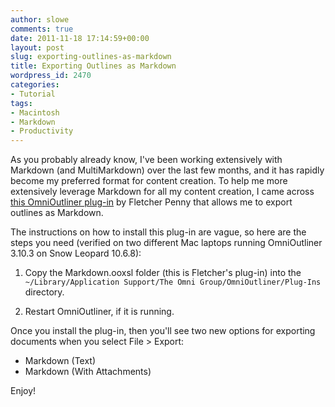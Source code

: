 ```yaml
---
author: slowe
comments: true
date: 2011-11-18 17:14:59+00:00
layout: post
slug: exporting-outlines-as-markdown
title: Exporting Outlines as Markdown
wordpress_id: 2470
categories:
- Tutorial
tags:
- Macintosh
- Markdown
- Productivity
---
```


As you probably already know, I've been working extensively with Markdown (and MultiMarkdown) over the last few months, and it has rapidly become my preferred format for content creation. To help me more extensively leverage Markdown for all my content creation, I came across [this OmniOutliner plug-in](http://fletcherpenney.net/2011/10/omnioutliner_plugin) by Fletcher Penny that allows me to export outlines as Markdown.

The instructions on how to install this plug-in are vague, so here are the steps you need (verified on two different Mac laptops running OmniOutliner 3.10.3 on Snow Leopard 10.6.8):

1. Copy the Markdown.ooxsl folder (this is Fletcher's plug-in) into the `~/Library/Application Support/The Omni Group/OmniOutliner/Plug-Ins` directory.

2. Restart OmniOutliner, if it is running.

Once you install the plug-in, then you'll see two new options for exporting documents when you select File > Export:

* Markdown (Text)  
* Markdown (With Attachments)

Enjoy!

